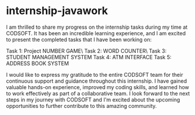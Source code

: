 # internship-javawork
I am thrilled to share my progress on the internship tasks during my time at CODSOFT. It has been an incredible learning experience, and I am excited to present the completed tasks that I have been working on:

Task 1: Project NUMBER GAME\\
Task 2: WORD COUNTER\\
Task 3: STUDENT MANAGEMENT SYSTEM
Task 4: ATM INTERFACE
Task 5: ADDRESS BOOK SYSTEM

I would like to express my gratitude to the entire CODSOFT team for their continuous support and guidance throughout this internship. I have gained valuable hands-on experience, improved my coding skills, and learned how to work effectively as part of a collaborative team.
I look forward to the next steps in my journey with CODSOFT and I'm excited about the upcoming opportunities to further contribute to this amazing community.
